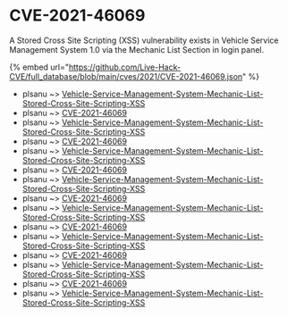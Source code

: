 # CVE-2021-46069

A Stored Cross Site Scripting (XSS) vulnerability exists in Vehicle Service Management System 1.0 via the Mechanic List Section in login panel.

{% embed url="https://github.com/Live-Hack-CVE/full_database/blob/main/cves/2021/CVE-2021-46069.json" %}


* plsanu ~> [Vehicle-Service-Management-System-Mechanic-List-Stored-Cross-Site-Scripting-XSS](https://www.alice-snow.ru/2021/database/cve-2021-46069/vehicle-service-management-system-mechanic-list-stored-cross-site-scripting-xss-plsanu)
* plsanu ~> [CVE-2021-46069](https://www.alice-snow.ru/2021/database/cve-2021-46069/cve-2021-46069-plsanu)
* plsanu ~> [Vehicle-Service-Management-System-Mechanic-List-Stored-Cross-Site-Scripting-XSS](https://www.alice-snow.ru/2021/database/cve-2021-46069/vehicle-service-management-system-mechanic-list-stored-cross-site-scripting-xss-plsanu)
* plsanu ~> [CVE-2021-46069](https://www.alice-snow.ru/2021/database/cve-2021-46069/cve-2021-46069-plsanu)
* plsanu ~> [Vehicle-Service-Management-System-Mechanic-List-Stored-Cross-Site-Scripting-XSS](https://www.alice-snow.ru/2021/database/cve-2021-46069/vehicle-service-management-system-mechanic-list-stored-cross-site-scripting-xss-plsanu)
* plsanu ~> [CVE-2021-46069](https://www.alice-snow.ru/2021/database/cve-2021-46069/cve-2021-46069-plsanu)
* plsanu ~> [Vehicle-Service-Management-System-Mechanic-List-Stored-Cross-Site-Scripting-XSS](https://www.alice-snow.ru/2021/database/cve-2021-46069/vehicle-service-management-system-mechanic-list-stored-cross-site-scripting-xss-plsanu)
* plsanu ~> [CVE-2021-46069](https://www.alice-snow.ru/2021/database/cve-2021-46069/cve-2021-46069-plsanu)
* plsanu ~> [Vehicle-Service-Management-System-Mechanic-List-Stored-Cross-Site-Scripting-XSS](https://www.alice-snow.ru/2021/database/cve-2021-46069/vehicle-service-management-system-mechanic-list-stored-cross-site-scripting-xss-plsanu)
* plsanu ~> [CVE-2021-46069](https://www.alice-snow.ru/2021/database/cve-2021-46069/cve-2021-46069-plsanu)
* plsanu ~> [Vehicle-Service-Management-System-Mechanic-List-Stored-Cross-Site-Scripting-XSS](https://www.alice-snow.ru/2021/database/cve-2021-46069/vehicle-service-management-system-mechanic-list-stored-cross-site-scripting-xss-plsanu)
* plsanu ~> [CVE-2021-46069](https://www.alice-snow.ru/2021/database/cve-2021-46069/cve-2021-46069-plsanu)
* plsanu ~> [Vehicle-Service-Management-System-Mechanic-List-Stored-Cross-Site-Scripting-XSS](https://www.alice-snow.ru/2021/database/cve-2021-46069/vehicle-service-management-system-mechanic-list-stored-cross-site-scripting-xss-plsanu)
* plsanu ~> [CVE-2021-46069](https://www.alice-snow.ru/2021/database/cve-2021-46069/cve-2021-46069-plsanu)
* plsanu ~> [Vehicle-Service-Management-System-Mechanic-List-Stored-Cross-Site-Scripting-XSS](https://www.alice-snow.ru/2021/database/cve-2021-46069/vehicle-service-management-system-mechanic-list-stored-cross-site-scripting-xss-plsanu)